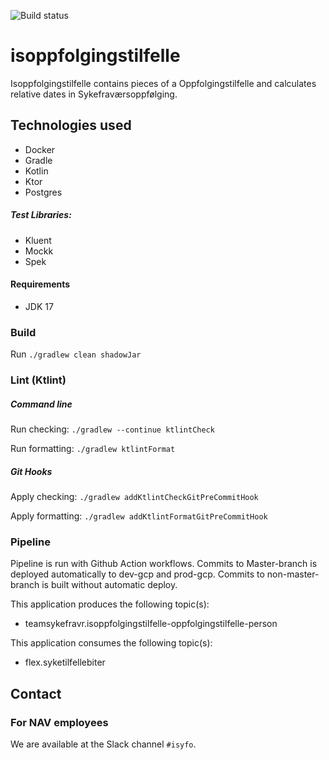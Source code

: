![Build status](https://github.com/navikt/isoppfolgingstilfelle/workflows/main/badge.svg?branch=master)

# isoppfolgingstilfelle
Isoppfolgingstilfelle contains pieces of a Oppfolgingstilfelle and calculates relative dates in Sykefraværsoppfølging.

## Technologies used

* Docker
* Gradle
* Kotlin
* Ktor
* Postgres

##### Test Libraries:

* Kluent
* Mockk
* Spek

#### Requirements

* JDK 17

### Build

Run `./gradlew clean shadowJar`

### Lint (Ktlint)
##### Command line
Run checking: `./gradlew --continue ktlintCheck`

Run formatting: `./gradlew ktlintFormat`
##### Git Hooks
Apply checking: `./gradlew addKtlintCheckGitPreCommitHook`

Apply formatting: `./gradlew addKtlintFormatGitPreCommitHook`

### Pipeline
Pipeline is run with Github Action workflows.
Commits to Master-branch is deployed automatically to dev-gcp and prod-gcp.
Commits to non-master-branch is built without automatic deploy.

This application produces the following topic(s):

* teamsykefravr.isoppfolgingstilfelle-oppfolgingstilfelle-person

This application consumes the following topic(s):

* flex.syketilfellebiter

## Contact

### For NAV employees

We are available at the Slack channel `#isyfo`.
